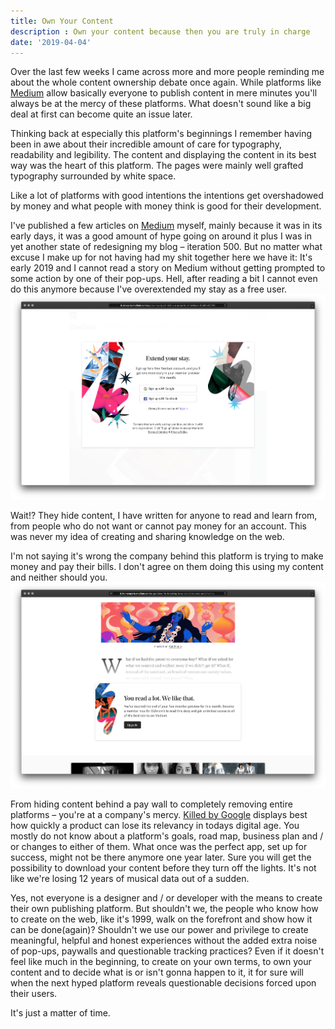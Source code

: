 ```yaml
---
title: Own Your Content
description : Own your content because then you are truly in charge
date: '2019-04-04'
---
```


Over the last few weeks I came across more and more people reminding me about the whole content ownership debate once again. While platforms like [Medium](https://medium.com) allow basically everyone to publish content in mere minutes you'll always be at the mercy of these platforms. What doesn't sound like a big deal at first can become quite an issue later.

Thinking back at especially this platform's beginnings I remember having been in awe about their incredible amount of care for typography, readability and legibility. The content and displaying the content in its best way was the heart of this platform. The pages were mainly well grafted typography surrounded by white space.

Like a lot of platforms with good intentions the intentions get overshadowed by money and what people with money think is good for their development.

I've published a few articles on [Medium](https://medium.com) myself, mainly because it was in its early days, it was a good amount of hype going on around it plus I was in yet another state of redesigning my blog – iteration 500.
But no matter what excuse I make up for not having had my shit together here we have it: It's early 2019 and I cannot read a story on Medium without getting prompted to some action by one of their pop-ups. Hell, after reading a bit I cannot even do this anymore because I've overextended my stay as a free user.
![Medium.com Overlay Extend Your Stay](medium-overlay-1.png)

Wait!? They hide content, I have written for anyone to read and learn from, from people who do not want or cannot pay money for an account. This was never my idea of creating and sharing knowledge on the web.

I'm not saying it's wrong the company behind this platform is trying to make money and pay their bills. I don't agree on them doing this using my content and neither should you.
![Medium.com Overlay Create An Account](medium-overlay-3.png)

From hiding content behind a pay wall to completely removing entire platforms – you're at a company's mercy.
[Killed by Google](https://killedbygoogle.com) displays best how quickly a product can lose its relevancy in todays digital age.
You mostly do not know about a platform's goals, road map, business plan and / or changes to either of them. What once was the perfect app, set up for success, might not be there anymore one year later. Sure you will get the possibility to download your content before they turn off the lights. It's not like we're losing 12 years of musical data out of a sudden.

Yes, not everyone is a designer and / or developer with the means to create their own publishing platform. But shouldn't we, the people who know how to create on the web, like it's 1999, walk on the forefront and show how it can be done(again)?
Shouldn't we use our power and privilege to create meaningful, helpful and honest experiences without the added extra noise of pop-ups, paywalls and questionable tracking practices?
Even if it doesn't feel like much in the beginning, to create on your own terms, to own your content and to decide what is or isn't gonna happen to it, it for sure will when the next hyped platform reveals questionable decisions forced upon their users.

It's just a matter of time.